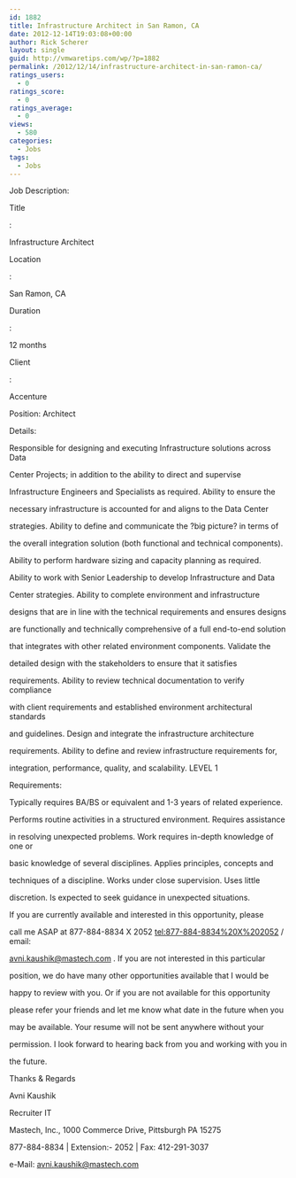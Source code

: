 ```yaml
---
id: 1882
title: Infrastructure Architect in San Ramon, CA
date: 2012-12-14T19:03:08+00:00
author: Rick Scherer
layout: single
guid: http://vmwaretips.com/wp/?p=1882
permalink: /2012/12/14/infrastructure-architect-in-san-ramon-ca/
ratings_users:
  - 0
ratings_score:
  - 0
ratings_average:
  - 0
views:
  - 580
categories:
  - Jobs
tags:
  - Jobs
---
```

Job Description: 

Title

: 

Infrastructure Architect

Location

:

San Ramon, CA

Duration

:

12 months

Client

:

Accenture

Position: Architect

Details:

Responsible for designing and executing Infrastructure solutions across Data
  
Center Projects; in addition to the ability to direct and supervise
  
Infrastructure Engineers and Specialists as required. Ability to ensure the
  
necessary infrastructure is accounted for and aligns to the Data Center
  
strategies. Ability to define and communicate the ?big picture? in terms of
  
the overall integration solution (both functional and technical components).
  
Ability to perform hardware sizing and capacity planning as required.
  
Ability to work with Senior Leadership to develop Infrastructure and Data
  
Center strategies. Ability to complete environment and infrastructure
  
designs that are in line with the technical requirements and ensures designs
  
are functionally and technically comprehensive of a full end-to-end solution
  
that integrates with other related environment components. Validate the
  
detailed design with the stakeholders to ensure that it satisfies
  
requirements. Ability to review technical documentation to verify compliance
  
with client requirements and established environment architectural standards
  
and guidelines. Design and integrate the infrastructure architecture
  
requirements. Ability to define and review infrastructure requirements for,
  
integration, performance, quality, and scalability. LEVEL 1 

Requirements:

Typically requires BA/BS or equivalent and 1-3 years of related experience.
  
Performs routine activities in a structured environment. Requires assistance
  
in resolving unexpected problems. Work requires in-depth knowledge of one or
  
basic knowledge of several disciplines. Applies principles, concepts and
  
techniques of a discipline. Works under close supervision. Uses little
  
discretion. Is expected to seek guidance in unexpected situations.

If you are currently available and interested in this opportunity, please
  
call me ASAP at 877-884-8834 X 2052 <tel:877-884-8834%20X%202052> / email:
  
avni.kaushik@mastech.com . If you are not interested in this particular
  
position, we do have many other opportunities available that I would be
  
happy to review with you. Or if you are not available for this opportunity
  
please refer your friends and let me know what date in the future when you
  
may be available. Your resume will not be sent anywhere without your
  
permission. I look forward to hearing back from you and working with you in
  
the future.

Thanks & Regards

Avni Kaushik
  
Recruiter IT
  
Mastech, Inc., 1000 Commerce Drive, Pittsburgh PA 15275
  
877-884-8834 | Extension:- 2052 | Fax: 412-291-3037
  
e-Mail: avni.kaushik@mastech.com